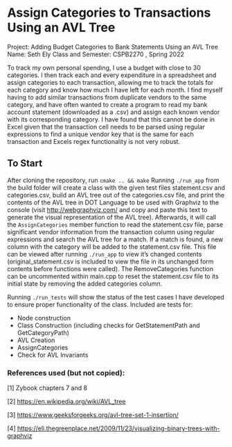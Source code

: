 # Assign Categories to Transactions Using an AVL Tree

Project: Adding Budget Categories to Bank Statements Using an AVL Tree
Name: Seth Ely
Class and Semester: CSPB2270 , Spring 2022

To track my own personal spending, I use a budget with close to 30 categories. I then track each and every expenditure in a spreadsheet and assign categories to each transaction, allowing me to track the totals for each category and know how much I have left for each month. I find myself having to add similar transactions from duplicate vendors to the same category, and have often wanted to create a program to read my bank account statement (downloaded as a .csv) and assign each known vendor with its corresponding category. I have found that this cannot be done in Excel given that the transaction cell needs to be parsed using regular expressions to find a unique vendor key that is the same for each transaction and Excels regex functionality is not very robust.

## To Start
After cloning the repository, run `cmake .. && make` Running `./run_app` from the build folder will  create a class with the given test files statement.csv and categories.csv, build an AVL tree out of the categories.csv file, and print the contents of the AVL tree in DOT Language to be used with Graphviz to the console (visit http://webgraphviz.com/ and copy and paste this text to generate the visual representation of the AVL tree). Afterwards, it will call the `AssignCategories` member function to read the statement.csv file, parse significant vendor information from the transaction column using regular expressions and search the AVL tree for a match. If a match is found, a new column with the category will be added to the statement.csv file. This file can be viewed after running `./run_app` to view it’s changed contents (original_statement.csv is included to view the file in its unchanged form contents before functions were called). The RemoveCategories function can be uncommented within main.cpp to reset the statement.csv file to its initial state by removing the added categories column.

Running `./run_tests` will show the status of the test cases I have developed to ensure proper functionality of the class. Included are tests for:

- Node construction
- Class Construction (including checks for GetStatementPath and GetCategoryPath)
- AVL Creation
- AssignCategories
- Check for AVL Invariants

### References used (but not copied):
[1] Zybook chapters 7 and 8

[2] https://en.wikipedia.org/wiki/AVL_tree

[3] https://www.geeksforgeeks.org/avl-tree-set-1-insertion/

[4] https://eli.thegreenplace.net/2009/11/23/visualizing-binary-trees-with-graphviz
